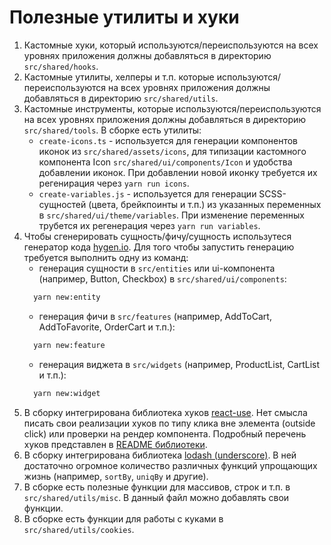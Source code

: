 # Полезные утилиты и хуки

1. Кастомные хуки, который используются/переиспользуются на всех уровнях приложения должны добавляться в
   директорию `src/shared/hooks`.
2. Кастомные утилиты, хелперы и т.п. которые используются/переиспользуются на всех уровнях приложения должны добавляться
   в
   директорию `src/shared/utils`.
3. Кастомные инструменты, которые используются/переиспользуются на всех уровнях приложения должны добавляться в
   директорию `src/shared/tools`. В сборке есть утилиты:
    - `create-icons.ts` - используется для генерации компонентов иконок из `src/shared/assets/icons`, для типизации
      кастомного компонента Icon `src/shared/ui/components/Icon` и удобства добавлении иконок. При добавлении новой
      иконку требуется их регенирация через `yarn run icons`.
    - `create-variables.js` - используется для генерации SCSS-сущностей (цвета, брейкпоинты и т.п.) из указанных
      переменных
      в `src/shared/ui/theme/variables`. При изменение переменных трубется их регенерация через `yarn run variables`.
4. Чтобы сгенерировать сущность/фичу/сущность использутеся генератор кода [hygen.io](https://www.hygen.io/). Для того
   чтобы запустить генерацию требуется выполнить одну из команд:
   - генерация сущности в `src/entities` или ui-компонента (например, Button, Checkbox)
     в `src/shared/ui/components`:
   ```bash
     yarn new:entity
   ```
   - генерация фичи в `src/features` (например, AddToCart, AddToFavorite, OrderCart и т.п.):
   ```bash
     yarn new:feature
   ```
   - генерация виджета в `src/widgets` (например, ProductList, CartList и т.п.):
   ```bash
     yarn new:widget
   ```
5. В сборку интегрирована библиотека хуков [react-use](https://streamich.github.io/react-use). Нет смысла писать свои
   реализации хуков по типу клика вне
   элемента (outside click) или проверки на рендер компонента. Подробный перечень хуков представлен
   в [README библиотеки](https://github.com/streamich/react-use/blob/master/README.md).
6. В сборку интегрирована библиотека [lodash (underscore)](https://lodash.com/). В ней достаточно огромное количество
   различных функций упрощающих жизнь (например, `sortBy`, `uniqBy` и другие).
7. В сборке есть полезные функции для массивов, строк и т.п. в `src/shared/utils/misc`. В данный файл можно добавлять
   свои функции.
8. В сборке есть функции для работы с куками в `src/shared/utils/cookies`.

